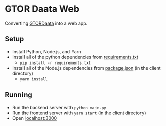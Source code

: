 # GTOR Daata Web

Converting [GTORDaata](https://github.com/Georgia-Tech-Off-Road/GTORDaata) into a web app.

## Setup

- Install Python, Node.js, and Yarn
- Install all of the python dependencies from [requirements.txt](requirements.txt)
  - `pip install -r requirements.txt`
- Install all of the Node.js dependencies from [package.json](client/package.json) (in the client directory)
  - `yarn install`

## Running

- Run the backend server with `python main.py`
- Run the frontend server with `yarn start` (in the client directory)
- Open [localhost:3000](http://localhost:3000)
